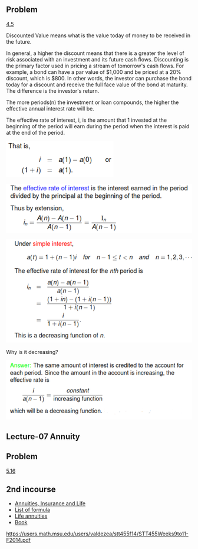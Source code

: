 ## Problem

[4.5](https://www.youtube.com/watch?v=Nohj7ftH-Ak&list=PLdMfoghed2YJhK9bdhgSLeicrwEMVWTR_&index=8)

Discounted Value means what is the value today of money to be received in the future.

In general, a higher the discount means that there is a greater the level of risk associated with an investment and its future cash flows. Discounting is the primary factor used in pricing a stream of tomorrow's cash flows. For example, a bond can have a par value of $1,000 and be priced at a 20% discount, which is $800. In other words, the investor can purchase the bond today for a discount and receive the full face value of the bond at maturity. The difference is the investor's return.

The more periods(n) the investment or loan compounds, the higher the effective annual interest rate will be.

The effective rate of interest, i, is the amount that 1
invested at the beginning of the period will earn during the period
when the interest is paid at the end of the period.

![](./images/01.PNG)

![](./images/02.PNG)

![](./images/03.PNG)

Why is it decreasing?

![](./images/04.PNG)

## Lecture-07 Annuity

## Problem

[5.16](https://www.youtube.com/watch?v=ZccLf2LSRKw&list=PLdMfoghed2YJhK9bdhgSLeicrwEMVWTR_&index=16)

## 2nd incourse

- [Annuities, Insurance and Life](http://webhome.auburn.edu/~goetehp/acttex/acttex.pdf)
- [List of formula](https://onlinelibrary.wiley.com/doi/pdf/10.1002/9781118106907.oth23)
- [Life annuities](https://hartman.byu.edu/docs/475Files/Stat475_Chapter5.pdf)
- [Book](http://www.ru.ac.bd/wp-content/uploads/sites/25/2019/03/409_04_-Jordan-Society-of-Actuaries-Textbook-on-Life-Contingencies.pdf)

https://users.math.msu.edu/users/valdezea/stt455f14/STT455Weeks9to11-F2014.pdf
